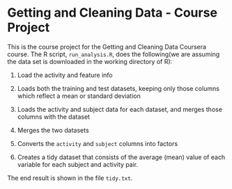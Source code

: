 # Getting and Cleaning Data - Course Project



This is the course project for the Getting and Cleaning Data Coursera course.
The R script, `run_analysis.R`, does the following(we are assuming the data set is downloaded in the working directory of R):



1. Load the activity and feature info

2. Loads both the training and test datasets, keeping only those columns which
   reflect a mean or standard deviation

3. Loads the activity and subject data for each dataset, and merges those
   columns with the dataset

4. Merges the two datasets

5. Converts the `activity` and `subject` columns into factors

6. Creates a tidy dataset that consists of the average (mean) value of each
   variable for each subject and activity pair.



The end result is shown in the file `tidy.txt`.